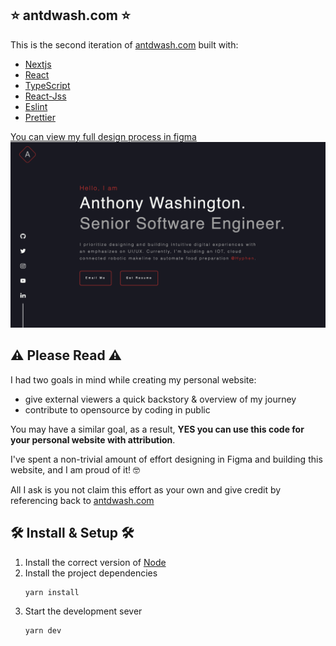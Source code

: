 ## ⭐️ antdwash.com ⭐️

This is the second iteration of [antdwash.com](antdwash.com) built with:
- [Nextjs](https://nextjs.org/)
- [React](https://reactjs.org/)
- [TypeScript](https://www.typescriptlang.org/)
- [React-Jss](https://cssinjs.org/react-jss)
- [Eslint](https://eslint.org/)
- [Prettier](https://prettier.io/)


[You can view my full design process in figma](https://www.figma.com/file/YRxOcvw7ocvoVhu1zcmPy0/antdwash.com?node-id=0%3A1)
![site-demo](public/site-demo.jpg)

## ⚠️ Please Read ⚠️
I had two goals in mind while creating my personal website:
- give external viewers a quick backstory & overview of my journey
- contribute to opensource by coding in public

You may have a similar goal, as a result, **YES you can use this code for your personal website with attribution**.

I've spent a non-trivial amount of effort designing in Figma and building this website, and I am proud of it! 🤓

All I ask is you not claim this effort as your own and give credit by referencing back to [antdwash.com](https://antdwash.com/)

## 🛠 Install & Setup 🛠

1. Install the correct version of [Node](https://nodejs.org/en/download/)
2. Install the project dependencies
   ```
   yarn install
   ```
3. Start the development sever 
    ```
    yarn dev
    ```
